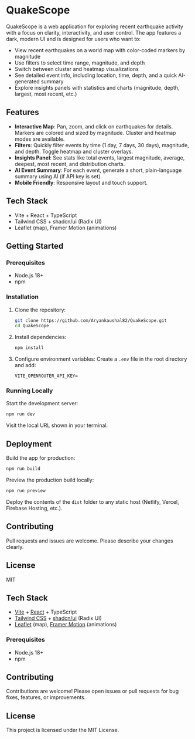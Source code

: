 

# QuakeScope

QuakeScope is a web application for exploring recent earthquake activity with a focus on clarity, interactivity, and user control. The app features a dark, modern UI and is designed for users who want to:

- View recent earthquakes on a world map with color-coded markers by magnitude
- Use filters to select time range, magnitude, and depth
- Switch between cluster and heatmap visualizations
- See detailed event info, including location, time, depth, and a quick AI-generated summary
- Explore insights panels with statistics and charts (magnitude, depth, largest, most recent, etc.)

## Features

- **Interactive Map**: Pan, zoom, and click on earthquakes for details. Markers are colored and sized by magnitude. Cluster and heatmap modes are available.
- **Filters**: Quickly filter events by time (1 day, 7 days, 30 days), magnitude, and depth. Toggle heatmap and cluster overlays.
- **Insights Panel**: See stats like total events, largest magnitude, average, deepest, most recent, and distribution charts.
- **AI Event Summary**: For each event, generate a short, plain-language summary using AI (if API key is set).
- **Mobile Friendly**: Responsive layout and touch support.

## Tech Stack

- Vite + React + TypeScript
- Tailwind CSS + shadcn/ui (Radix UI)
- Leaflet (map), Framer Motion (animations)

## Getting Started

### Prerequisites
- Node.js 18+
- npm

### Installation
1. Clone the repository:
	```sh
	git clone https://github.com/Aryankaushal82/QuakeScope.git
	cd QuakeScope
	```
2. Install dependencies:
	```sh
	npm install
	```
3. Configure environment variables:
	Create a `.env` file in the root directory and add:
	```env
	VITE_OPENROUTER_API_KEY=
	```

### Running Locally
Start the development server:
```sh
npm run dev
```
Visit the local URL shown in your terminal.

## Deployment

Build the app for production:
```sh
npm run build
```
Preview the production build locally:
```sh
npm run preview
```
Deploy the contents of the `dist` folder to any static host (Netlify, Vercel, Firebase Hosting, etc.).

## Contributing

Pull requests and issues are welcome. Please describe your changes clearly.

## License

MIT

## Tech Stack

- [Vite](https://vitejs.dev/) + [React](https://react.dev/) + TypeScript
- [Tailwind CSS](https://tailwindcss.com/) + [shadcn/ui](https://ui.shadcn.com/) (Radix UI)
- [Leaflet](https://leafletjs.com/) (map), [Framer Motion](https://www.framer.com/motion/) (animations)

### Prerequisites
- Node.js 18+
- npm


## Contributing

Contributions are welcome! Please open issues or pull requests for bug fixes, features, or improvements.

## License

This project is licensed under the MIT License.
